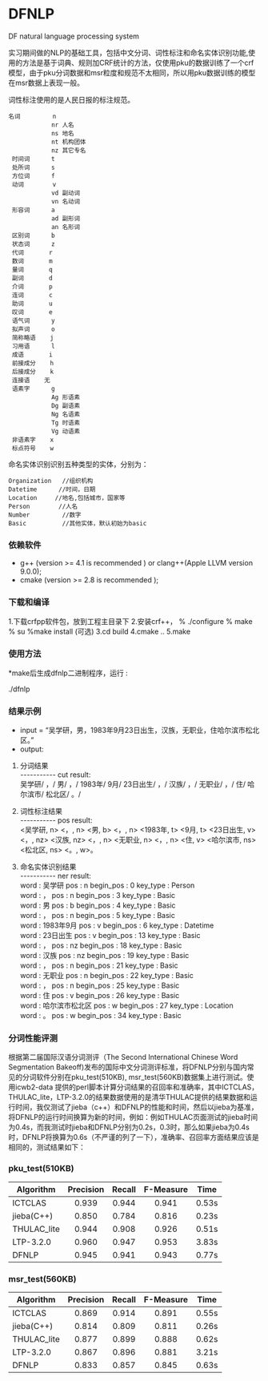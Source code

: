 
# DFNLP #


DF natural language processing system  


实习期间做的NLP的基础工具，包括中文分词、词性标注和命名实体识别功能,使用的方法是基于词典、规则加CRF统计的方法，仅使用pku的数据训练了一个crf模型，由于pku分词数据和msr粒度和规范不太相同，所以用pku数据训练的模型在msr数据上表现一般。  


词性标注使用的是人民日报的标注规范。

	名词         n  
                nr 人名  
                ns 地名  
                nt 机构团体  
                nz 其它专名  
     时间词      t  
     处所词      s  
     方位词      f  
     动词        v  
                vd 副动词  
                vn 名动词  
     形容词      a  
                ad 副形词  
                an 名形词
     区别词      b  
     状态词      z  
     代词       r  
     数词       m  
     量词       q  
     副词       d  
     介词       p  
     连词       c  
     助词       u  
     叹词       e  
     语气词      y  
     拟声词      o  
     简称略语    j  
     习用语      l  
     成语       i  
     前接成分    h  
     后接成分    k  
     连接语    无  
     语素字      g  
                Ag 形语素  
                Dg 副语素  
                Ng 名语素  
                Tg 时语素  
                Vg 动语素  
     非语素字    x  
     标点符号    w  


命名实体识别识别五种类型的实体，分别为：

`Organization   //组织机构`  
`Datetime      //时间，日期`  
`Location     //地名,包括城市，国家等`  
`Person        //人名`  
`Number         //数字`  
`Basic          //其他实体，默认初始为basic`  


### 依赖软件
* g++ (version >= 4.1 is recommended ) or clang++(Apple LLVM version 9.0.0);
* cmake (version >= 2.8 is recommended );

### 下载和编译

1.下载crfpp软件包，放到工程主目录下
2.安装crf++，
% ./configure 
% make
% su
%make install (可选)
3.cd build
4.cmake ..
5.make

### 使用方法
*make后生成dfnlp二进制程序，运行 :

./dfnlp

### 结果示例
* input = “吴学研，男，1983年9月23日出生，汉族，无职业，住哈尔滨市松北区。”
* output:

1. 分词结果  
----------- cut result:  
吴学研/ ，/ 男/ ，/ 1983年/ 9月/ 23日出生/ ，/ 汉族/ ，/ 无职业/ ，/ 住/ 哈尔滨市/ 松北区/ 。/   

2. 词性标注结果  
----------- pos result:  
<吴学研, n> <，, n> <男, b> <，, n> <1983年, t> <9月, t> <23日出生, v> <，, nz> <汉族, nz> <，, n> <无职业, n> <，, n> <住, v> <哈尔滨市, ns> <松北区, ns> <。, w>。

3. 命名实体识别结果  
----------- ner result:  
word : 吴学研    pos : n    begin_pos : 0    key_type : Person  
word : ，    pos : n    begin_pos : 3    key_type : Basic  
word : 男    pos : b    begin_pos : 4    key_type : Basic  
word : ，    pos : n    begin_pos : 5    key_type : Basic  
word : 1983年9月    pos : v    begin_pos : 6    key_type : Datetime  
word : 23日出生    pos : v    begin_pos : 13    key_type : Basic  
word : ，    pos : nz    begin_pos : 18    key_type : Basic  
word : 汉族    pos : nz    begin_pos : 19    key_type : Basic  
word : ，    pos : n    begin_pos : 21    key_type : Basic  
word : 无职业    pos : n    begin_pos : 22    key_type : Basic  
word : ，    pos : n    begin_pos : 25    key_type : Basic    
word : 住    pos : v    begin_pos : 26    key_type : Basic  
word : 哈尔滨市松北区    pos : w    begin_pos : 27    key_type : Location  
word : 。    pos : w    begin_pos : 34    key_type : Basic  



### 分词性能评测
根据第二届国际汉语分词测评（The Second International Chinese Word Segmentation Bakeoff)发布的国际中文分词测评标准，将DFNLP分别与国内常见的分词软件分别在pku_test(510KB), msr_test(560KB)数据集上进行测试。使用icwb2-data 提供的perl脚本计算分词结果的召回率和准确率，其中ICTCLAS，THULAC_lite，LTP-3.2.0的结果数据使用的是清华THULAC提供的结果数据和运行时间，我仅测试了jieba（c++）和DFNLP的性能和时间，然后以jieba为基准，将DFNLP的运行时间换算为新的时间，例如：例如THULAC页面测试的jieba时间为0.4s，而我测试时jieba和DFNLP分别为0.2s，0.3时，那么如果jieba为0.4s时，DFNLP将换算为0.6s（不严谨的列了一下），准确率、召回率方面结果应该是相同的，测试结果如下：

### pku_test(510KB)

|  Algorithm  |  Precision   |   Recall   |  F-Measure  |    Time     |
|-------------| :----------: | :--------: | :---------: | :---------: |
|   ICTCLAS   |    0.939     |   0.944    |    0.941    |    0.53s    |
|  jieba(C++) |	   0.850	 |   0.784	  |    0.816	|    0.23s    |
| THULAC_lite |	   0.944	 |	 0.908    |	   0.926	|    0.51s    |
|  LTP-3.2.0  |	   0.960	 |   0.947    |	   0.953    |	 3.83s    |
|    DFNLP    |    0.945	 |   0.941    |	   0.943	|    0.77s    |



### msr_test(560KB)

|  Algorithm  |  Precision   |   Recall   |  F-Measure  |    Time     |
|-------------| :----------: | :--------: | :---------: | :---------: |
|   ICTCLAS   |    0.869     |   0.914    |    0.891    |    0.55s    |
|  jieba(C++) |	   0.814	 |   0.809	  |    0.811	|    0.26s    |
| THULAC_lite |	   0.877	 |	 0.899    |	   0.888	|    0.62s    |
|  LTP-3.2.0  |	   0.867	 |   0.896    |	   0.881    |	 3.21s    |
|    DFNLP    |    0.833	 |   0.857    |	   0.845	|    0.63s    |





